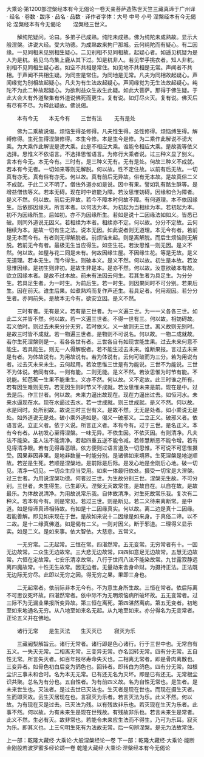 大乘论·第1200部涅槃经本有今无偈论一卷天亲菩萨造陈世天竺三藏真谛于广州译
· 经名 · 卷数 · 跋序
· 品名 · 品数 · 译作者字体：大号 中号 小号
涅槃经本有今无偈论
涅槃经本有今无偈论
　　涅槃经三世义。

　　解纯陀疑问。论曰。多弟子已成熟。纯陀未成熟。佛为纯陀未成熟故。显示大般涅槃。讲说大经。受大功德。为成熟故来拘尸那城。云何纯陀而有疑心。有二因缘。一见同相未见别相生疑心。二见别相不见同相故。起疑心者。如遥见杌疑为是人为是杌。若见乌鸟集上鹿从其下过。知是杌非人。若见举手挑衣者。知人非杌。别相不见同相生疑心者。如空不共相是常住。如见地不共相是无常。声闻者不共相。于声闻不共相生疑。为同空是常住。为同地是无常。凡夫为同相故起疑心。声闻缘觉为别相故起疑心。凡夫为有生法故起疑心。声闻缘觉为无生法故起疑心。纯陀不为此二种故起疑心。为欲利益众生故生此疑。如此大菩萨。那得于佛生疑。于此大会大有外道聚集有外道说佛死而更生。复有说。如灯尽火灭。复有说。佛灭后有尽有不尽。为释此疑故。佛说偈。

　　本有今无　　本无今有　　三世有法
　　无有是处

　　佛为二乘故说偈。烦恼生得圣修得。凡夫性生得。圣性修得。烦恼缚生得。解缚修得。生死生得涅槃修得。本生今修。本是生今是修。为二乘作此解说不谤大乘。为大乘作此解说是谤大乘。此是不相应大乘。谁能令相应大乘。是故我等依义选择。思惟义不依语言。不选择思惟语言。为修行大乘者说。过三种义显了别义。言本有今无。本无今有。三时有。是三种义无有。无有是处。何故三种义不成就。若本有今无者。一切如来等则无解脱。何以故。性不定住故。以前有后无故。一切真有亦无。真有俗有亦无。何以故。真有前后无异故。俗有无本故。是故真俗二义不成就。于此二义不明了。僧佉外道亦如是说。因中有果。譬如乳有酪生酥等。是增益僧佉等义。若本无碍。现在时中谁能为障。若汝思惟妨碍。因缘和合为障者。是义不然。何以故。前后无异故。若今不障本时何故不障。有何道理。本不依因缘生。后依那因缘灭。所言本者。以何法为本。为初起为当相续为本。若初起为本。初不为因缘所生。后如初。亦不为因缘所生。若如是说十二因缘法如如义。皆悉已破。则同外道说无因义。若相续为本者。相续亦不定。何以故。分分不定故。云何相续为本。是故一切有生之法。说本无因。如此说者则无道理。本无今有者。若前是无本而今有。有者则无得解脱者。前烦恼未起。则是离解脱。而后生烦恼则无解脱。若前无今有者。最极无生当应得生。如空生花。若汝思惟一则无因。是义不然。何以故。如屋与花二同是未有。何故因缘生屋。不因缘生花。等是无故。是义无道理。若本无生。而今得生。则破本义。是义不然。何以故。初生是本故。若汝思惟因缘。是初生则非初。是故生非是本。是亦不然。何以故。汝意欲破本有故。欲立因缘本者。是故不过本故。前未有法因云何生。若其生者为具足生。为分分生。若具足生者。为一时生。为前后生。若一时生。则因果同时不可分别。若果后生。因在前灭。谁生后果。如煮熟鸡而复作声还生。若具足者。何用观因。若分分生者。亦同前失。是故本无今有。欲安立因。是义不然。

　　三时有者。无有是义。若有是三世者。为一义遍三世。为一一义各各三世。如此二义并皆不然。何以故。若一义遍三世者。不得一世有三。何以故。相妨碍故。若义依时。则过去未来分分无穷。若时依义。义一故则无三世。离义故则无别时。是故三时皆不成就。若一物遍三世者。是物则不可说名。何以故。一物二成就故。若尔生死涅槃则是一。若各各世有者。三世各自有如现世能生果。过去未来何意不能生。若具能生。则无一人得解脱者。若不能生过去未来。谁断果报。言过去未来是有者。为体故说有。为用故说有。若为体说有。云何可破而为三分。若为用说有者。过去灭未来未生。云何起用。若汝思惟三世是有为能说。三世不为能说。三世不为体说。若同有体。一则有能。二则无能。是义不然。若汝思惟为时节有能。不说能。知芭蕉一生果不能重生。义亦不然。何以故。义不定故。此三时谁之所有。若有因生难则无穷。若无因生则时节义不成就。若汝思惟未来是前。现在是中。过去是后。作三世者。何以故。未来力逼出故现在。现在力逼出过去。如恒河水。未来水逼现在水。现在水逼过去水。若一世成就。则三世成就。是义不然。何以故。水是同时。处所别故。故说三时三世有义。是故不然。无无是处者。如小乘说无是处。如外道说无是处。破小乘外道如是。偈义一破邪义。二立正义。破邪义者。依语言说。立正义者。依于义说。所言正义者。本有今有。过于三世。是名正义。本有今有者。从初发心至得涅槃。一味无异。不依生因。不依灭因。有则清净。凡夫法不能染。圣人法不能清净。若起四重五逆不能令减。若修慧断恶不能令增。若有见得清净眼。若有见得毒恶眼。依方便则过语言道及一切思惟。不可说不可思惟摄受。因果非因非果。是地非数量一时能分别。是诸佛如来境界。生死涅槃是地逆顺故。若逆是生死。若顺是涅槃地。是前际是后际。是发心地是金刚后心地。破一切见。清净一切见。一切众生应当受用。如来一体最归依处。摄受一切宝是大涅槃。过三世者。为用说涅槃功德。何者过三世。为生故分别三世。涅槃无生故。不可分别。三世者。未生得生。已生即灭。涅槃无灭故常住。是故自在。以自在故。是故最乐。为体故说清净。为用故说常乐我。自体故清净。对生死故常乐我。复次有二种义。若本有今有。则是常见。若过三世。则是断见。若二义待来离断常。是中道。如是俗谛真谛相待故。有如是十二因缘真实。何以故。离二边是真十二因缘。若能善解。即见如来现在于世。是故如来说十二因缘是如来身。于真俗二谛。以不二故。是十二缘真佛道。如是偈有二义。一则对因义。断于邪道。二理得义显示实。如是二义。是如来事。依大智依。大慈悲。五常义。

　　一无穷常。二无起常。三恒在常。四湛然常。五无变常。无穷常者有十。一因无边故常。二众生无边故常。三大悲无边故常。四四如意足无边故常。五慧无边故常。六恒在定故常。七安乐清凉故常。八行于世间八法不能染故常。九甘露寂静远离四魔故常。十性无生故常。因无边者。无量劫来舍身命财。为摄持正法。正法既无边际无穷尽。此即以无穷之因。得无穷之果。果即三身也。

　　二无起常者。依前际非本无今有。不为意生身所生故。三恒在常者。依后际离不可思议死坏故。四湛然常者。依中际不为无明烦恼病所破坏故。五无变常者。过三际不为无漏业果报所变异故。第三恒在离死。第四湛然离病。第五无变者。初地至如来地通名无穷。从八地至如来名无起。从九地至如来。亦分得名为无变常者。正论五义并在佛地。

　　诸行无常　　是生灭法　　生灭灭已
　　寂灭为乐

　　三藏阇梨解旨云。诸行无常者。诸行即是色心诸行。行于三世中也。无常自有五义。一失灭无常。二相离无常。三变异无常。亦名回转无常。四有分无常。五自性无常。所言失灭者。如百年报尽寿命失灭也。二相离无常者。即是骨肉离散也。三变异者。如骨色初白后变为鸽色也。回转者。即转白为鸽色。四有分无常。如根尘识三事未和合时。名为本无无常。已有还无名为灭坏。即是已有还无。无常根尘识共聚。总名为有分也。五自性者。为有前四义故。名为自性无常也。是生者。是未来世生也。灭法者。是过去世已灭法也。生灭者是现在世也。而现在摄生灭者。生而即灭故。云生灭居现在也。言寂灭为乐者。若言灭法为乐。此义不然。何以故。为有现在灭是过去。已灭法为残。以有残故非乐也。若灭现在生灭为乐者。此事不然。何以故。为有未来生是现在世残故。有残故非乐也。若言未来生是常者。此义不然。生必有灭。故非常也。若能令未来应生法而不得生。乃可为乐耳。寂灭为乐。即其义也。上三句明生死有为法故无常。后一句辨涅槃。是无为法故常住。

上一部：乾隆大藏经·大乘论·大般涅槃经论一卷
下一部：乾隆大藏经·大乘论·能断金刚般若波罗蜜多经论颂一卷
乾隆大藏经·大乘论·涅槃经本有今无偈论